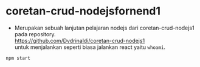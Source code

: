 # coretan-crud-nodejsfornend1
- Merupakan sebuah lanjutan pelajaran nodejs dari coretan-crud-nodejs1 pada repository.<br />
https://github.com/Dvdrinaldi/coretan-crud-nodejs1<br />
untuk menjalankan seperti biasa jalankan react yaitu `whoami`.<br />

```
npm start
```
